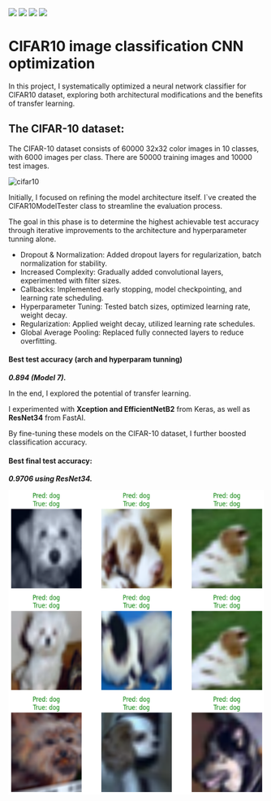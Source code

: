 <img src="https://img.shields.io/badge/Python-white?logo=Python" style="height: 25px; width: auto;"> <img src="https://img.shields.io/badge/NumPy-white?logo=numpy&logoColor=013243" style="height: 25px; width: auto;"> <img src="https://img.shields.io/badge/TensorFlow-white?logo=TensorFlow" style="height: 25px; width: auto;"> <img src="https://img.shields.io/badge/Keras-white?logo=Keras&logoColor=D00000" style="height: 25px; width: auto;">

# CIFAR10 image classification CNN optimization

In this project, I systematically optimized a neural network classifier for CIFAR10 dataset, exploring both architectural modifications and the benefits of transfer learning.

## The CIFAR-10 dataset:

The CIFAR-10 dataset consists of 60000 32x32 color images in 10 classes, with 6000 images per class. There are 50000 training images and 10000 test images.

<img src="https://miro.medium.com/max/709/1*LyV7_xga4jUHdx4_jHk1PQ.png" width="400" height="300" alt="cifar10">

Initially, I focused on refining the model architecture itself. I`ve created the CIFAR10ModelTester class to streamline the evaluation process.

The goal in this phase is to determine the highest achievable test accuracy through iterative improvements to the architecture and hyperparameter tunning alone.

- Dropout & Normalization: Added dropout layers for regularization, batch normalization for stability.
- Increased Complexity: Gradually added convolutional layers, experimented with filter sizes.
- Callbacks: Implemented early stopping, model checkpointing, and learning rate scheduling.
- Hyperparameter Tuning: Tested batch sizes, optimized learning rate, weight decay.
- Regularization: Applied weight decay, utilized learning rate schedules.
- Global Average Pooling: Replaced fully connected layers to reduce overfitting.

#### **Best test accuracy (arch and hyperparam tunning)**
***0.894 (Model 7).***

In the end, I explored the potential of transfer learning.

I experimented with **Xception and EfficientNetB2** from Keras, as well as **ResNet34** from FastAI.

By fine-tuning these models on the CIFAR-10 dataset, I further boosted classification accuracy.

#### **Best final test accuracy:**
***0.9706 using ResNet34.***

<img src="readme_images/cifar_preds.png" width="600" height="600" alt="cifar10_preds">


